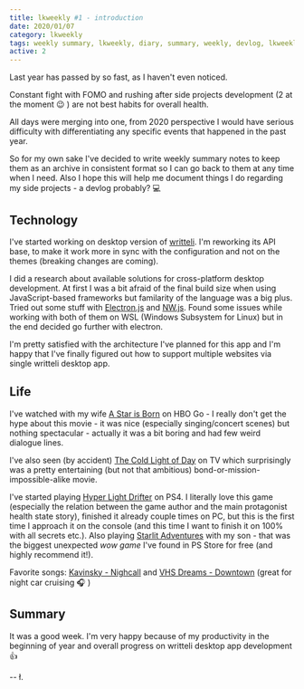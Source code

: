 ```yaml
---
title: lkweekly #1 - introduction
date: 2020/01/07
category: lkweekly
tags: weekly summary, lkweekly, diary, summary, weekly, devlog, lkweekly2020
active: 2
---
```


Last year has passed by so fast, as I haven't even noticed.

Constant fight with FOMO and rushing after side projects development (2 at the moment 😉 ) are not best habits for overall health.

All days were merging into one, from 2020 perspective I would have serious difficulty with differentiating any specific events that happened in the past year.

So for my own sake I've decided to write weekly summary notes to keep them as an archive in consistent format so I can go back to them at any time when I need. Also I hope this will help me document things I do regarding my side projects - a devlog probably? 💻

## Technology

I've started working on desktop version of [writteli](https://github.com/writteli/writteli). I'm reworking its API base, to make it work more in sync with the configuration and not on the themes (breaking changes are coming).

I did a research about available solutions for cross-platform desktop development. At first I was a bit afraid of the final build size when using JavaScript-based frameworks but familarity of the language was a big plus. Tried out some stuff with [Electron.js](https://electronjs.org/) and [NW.js](https://nwjs.io/). Found some issues while working with both of them on WSL (Windows Subsystem for Linux) but in the end decided go further with electron.

I'm pretty satisfied with the architecture I've planned for this app and I'm happy that I've finally figured out how to support multiple websites via single writteli desktop app.

## Life

I've watched with my wife [A Star is Born](https://www.imdb.com/title/tt1517451/) on HBO Go - I really don't get the hype about this movie - it was nice (especially singing/concert scenes) but nothing spectacular - actually it was a bit boring and had few weird dialogue lines.

I've also seen (by accident) [The Cold Light of Day](https://www.imdb.com/title/tt1366365/) on TV which surprisingly was a pretty entertaining (but not that ambitious) bond-or-mission-impossible-alike movie.

I've started playing [Hyper Light Drifter](https://www.kickstarter.com/projects/1661802484/hyper-light-drifter) on PS4. I literally love this game (especially the relation between the game author and the main protagonist health state story), finished it already couple times on PC, but this is the first time I approach it on the console (and this time I want to finish it on 100% with all secrets etc.). Also playing [Starlit Adventures](https://starlitadventures.com/) with my son - that was the biggest unexpected *wow game* I've found in PS Store for free (and highly recommend it!).

Favorite songs: [Kavinsky - Nighcall](https://open.spotify.com/track/0U0ldCRmgCqhVvD6ksG63j) and [VHS Dreams - Downtown](https://open.spotify.com/track/0HJOnb3DDcVRcCPErosPS7) (great for night car cruising 🎧 )

## Summary

It was a good week. I'm very happy because of my productivity in the beginning of year and overall progress on writteli desktop app development 👍

-- ł.
